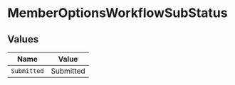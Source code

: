 # MemberOptionsWorkflowSubStatus


## Values

| Name        | Value       |
| ----------- | ----------- |
| `Submitted` | Submitted   |